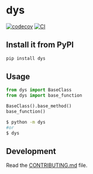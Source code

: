 # dys 

[![codecov](https://codecov.io/gh/ryanzhang/dys/branch/main/graph/badge.svg?token=dys_token_here)](https://codecov.io/gh/ryanzhang/dys)
[![CI](https://github.com/ryanzhang/dys/actions/workflows/main.yml/badge.svg)](https://github.com/ryanzhang/dys/actions/workflows/main.yml)



## Install it from PyPI

```bash
pip install dys
```

## Usage

```py
from dys import BaseClass
from dys import base_function

BaseClass().base_method()
base_function()
```

```bash
$ python -m dys
#or
$ dys
```

## Development

Read the [CONTRIBUTING.md](CONTRIBUTING.md) file.
